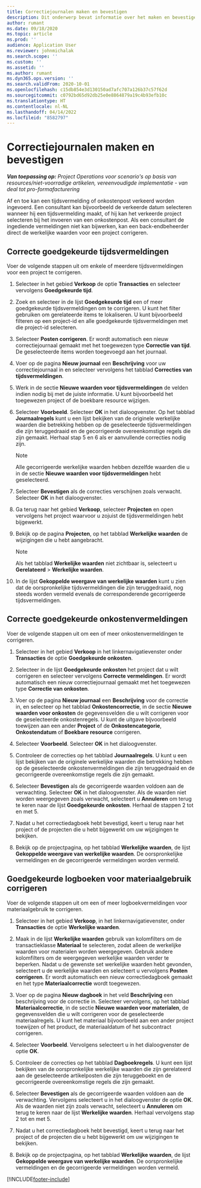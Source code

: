 ```yaml
---
title: Correctiejournalen maken en bevestigen
description: Dit onderwerp bevat informatie over het maken en bevestigen van een correctiejournaal.
author: rumant
ms.date: 09/18/2020
ms.topic: article
ms.prod: ''
audience: Application User
ms.reviewer: johnmichalak
ms.search.scope: ''
ms.custom: ''
ms.assetid: ''
ms.author: rumant
ms.dyn365.ops.version: ''
ms.search.validFrom: 2020-10-01
ms.openlocfilehash: c15db854e3d130150ad7afc707a126b37c57f62d
ms.sourcegitcommit: c0792bd65d92db25e0e8864879a19c4b93efb10c
ms.translationtype: HT
ms.contentlocale: nl-NL
ms.lasthandoff: 04/14/2022
ms.locfileid: "8582797"
---
```

# <a name="create-and-confirm-correction-journals"></a>Correctiejournalen maken en bevestigen

_**Van toepassing op:** Project Operations voor scenario's op basis van resources/niet-voorradige artikelen, vereenvoudigde implementatie - van deal tot pro-formafacturering_

Af en toe kan een tijdsvermelding of onkostenpost verkeerd worden ingevoerd. Een consultant kan bijvoorbeeld de verkeerde datum selecteren wanneer hij een tijdsvermelding maakt, of hij kan het verkeerde project selecteren bij het invoeren van een onkostenpost. Als een consultant de ingediende vermeldingen niet kan bijwerken, kan een back-endbeheerder direct de werkelijke waarden voor een project corrigeren.

## <a name="correct-approved-time-entries"></a>Correcte goedgekeurde tijdsvermeldingen     

Voer de volgende stappen uit om enkele of meerdere tijdsvermeldingen voor een project te corrigeren.

1. Selecteer in het gebied **Verkoop** de optie **Transacties** en selecteer vervolgens **Goedgekeurde tijd**. 

2. Zoek en selecteer in de lijst **Goedgekeurde tijd** een of meer goedgekeurde tijdsvermeldingen om te corrigeren. U kunt het filter gebruiken om gerelateerde items te lokaliseren. U kunt bijvoorbeeld filteren op een project-id en alle goedgekeurde tijdsvermeldingen met die project-id selecteren.

3. Selecteer **Posten corrigeren**. Er wordt automatisch een nieuw correctiejournaal gemaakt met het toegewezen type **Correctie van tijd**. De geselecteerde items worden toegevoegd aan het journaal. 

4. Voer op de pagina **Nieuw journaal** een **Beschrijving** voor uw correctiejournaal in en selecteer vervolgens het tabblad **Correcties van tijdsvermeldingen**.  

5. Werk in de sectie **Nieuwe waarden voor tijdsvermeldingen** de velden indien nodig bij met de juiste informatie. U kunt bijvoorbeeld het toegewezen project of de boekbare resource wijzigen.

6. Selecteer **Voorbeeld**. Selecteer **OK** in het dialoogvenster. Op het tabblad **Journaalregels** kunt u een lijst bekijken van de originele werkelijke waarden die betrekking hebben op de geselecteerde tijdsvermeldingen die zijn teruggedraaid en de gecorrigeerde overeenkomstige regels die zijn gemaakt. Herhaal stap 5 en 6 als er aanvullende correcties nodig zijn. 

    > [!NOTE]
    > Alle gecorrigeerde werkelijke waarden hebben dezelfde waarden die u in de sectie **Nieuwe waarden voor tijdsvermeldingen** hebt geselecteerd.

7. Selecteer **Bevestigen** als de correcties verschijnen zoals verwacht. Selecteer **OK** in het dialoogvenster.

8. Ga terug naar het gebied **Verkoop**, selecteer **Projecten** en open vervolgens het project waarvoor u zojuist de tijdsvermeldingen hebt bijgewerkt. 

9. Bekijk op de pagina **Projecten**, op het tabblad **Werkelijke waarden** de wijzigingen die u hebt aangebracht. 

    > [!NOTE]
    > Als het tabblad **Werkelijke waarden** niet zichtbaar is, selecteert u **Gerelateerd** > **Werkelijke waarden**.  

10. In de lijst **Gekoppelde weergave van werkelijke waarden** kunt u zien dat de oorspronkelijke tijdsvermeldingen die zijn teruggedraaid, nog steeds worden vermeld evenals de corresponderende gecorrigeerde tijdsvermeldingen. 

 
## <a name="correct-approved-expense-entries"></a>Correcte goedgekeurde onkostenvermeldingen

Voer de volgende stappen uit om een of meer onkostenvermeldingen te corrigeren. 

1. Selecteer in het gebied **Verkoop** in het linkernavigatievenster onder **Transacties** de optie **Goedgekeurde onkosten**.

2. Selecteer in de lijst **Goedgekeurde onkosten** het project dat u wilt corrigeren en selecteer vervolgens **Correcte vermeldingen**. Er wordt automatisch een nieuw correctiejournaal gemaakt met het toegewezen type **Correctie van onkosten**. 

3. Voer op de pagina **Nieuw journaal** een **Beschrijving** voor de correctie in, en selecteer op het tabblad **Onkostencorrectie**, in de sectie **Nieuwe waarden voor onkosten** de gegevensvelden die u wilt corrigeren voor de geselecteerde onkostenregels. U kunt de uitgave bijvoorbeeld toewijzen aan een ander **Project** of de **Onkostencategorie**, **Onkostendatum** of **Boekbare resource** corrigeren.

4. Selecteer **Voorbeeld**. Selecteer **OK** in het dialoogvenster. 

5. Controleer de correcties op het tabblad **Journaalregels**. U kunt u een lijst bekijken van de originele werkelijke waarden die betrekking hebben op de geselecteerde onkostenvermeldingen die zijn teruggedraaid en de gecorrigeerde overeenkomstige regels die zijn gemaakt.

6. Selecteer **Bevestigen** als de gecorrigeerde waarden voldoen aan de verwachting. Selecteer **OK** in het dialoogvenster. Als de waarden niet worden weergegeven zoals verwacht, selecteert u **Annuleren** om terug te keren naar de lijst **Goedgekeurde onkosten**. Herhaal de stappen 2 tot en met 5. 

7. Nadat u het correctiedagboek hebt bevestigd, keert u terug naar het project of de projecten die u hebt bijgewerkt om uw wijzigingen te bekijken.

8. Bekijk op de projectpagina, op het tabblad **Werkelijke waarden**, de lijst **Gekoppelde weergave van werkelijke waarden**. De oorspronkelijke vermeldingen en de gecorrigeerde vermeldingen worden vermeld.


## <a name="correct-approved-material-usage-logs"></a>Goedgekeurde logboeken voor materiaalgebruik corrigeren

Voer de volgende stappen uit om een of meer logboekvermeldingen voor materiaalgebruik te corrigeren.

1. Selecteer in het gebied **Verkoop**, in het linkernavigatievenster, onder **Transacties** de optie **Werkelijke waarden**.

2. Maak in de lijst **Werkelijke waarden** gebruik van kolomfilters om de transactieklasse **Materiaal** te selecteren, zodat alleen de werkelijke waarden voor materialen worden weergegeven. Gebruik andere kolomfilters om de weergegeven werkelijke waarden verder te beperken. Nadat u de gewenste set werkelijke waarden hebt gevonden, selecteert u de werkelijke waarden en selecteert u vervolgens **Posten corrigeren**. Er wordt automatisch een nieuw correctiedagboek gemaakt en het type **Materiaalcorrectie** wordt toegewezen.

3. Voer op de pagina **Nieuw dagboek** in het veld **Beschrijving** een beschrijving voor de correctie in. Selecteer vervolgens, op het tabblad **Materiaalcorrectie**, in de sectie **Nieuwe waarden voor materialen**, de gegevensvelden die u wilt corrigeren voor de geselecteerde materiaalregels. U kunt het materiaal bijvoorbeeld aan een ander project toewijzen of het product, de materiaaldatum of het subcontract corrigeren.

4. Selecteer **Voorbeeld**. Vervolgens selecteert u in het dialoogvenster de optie **OK**.

5. Controleer de correcties op het tabblad **Dagboekregels**. U kunt een lijst bekijken van de oorspronkelijke werkelijke waarden die zijn gerelateerd aan de geselecteerde artikelposten die zijn teruggeboekt en de gecorrigeerde overeenkomstige regels die zijn gemaakt.

6. Selecteer **Bevestigen** als de gecorrigeerde waarden voldoen aan de verwachting. Vervolgens selecteert u in het dialoogvenster de optie **OK**. Als de waarden niet zijn zoals verwacht, selecteert u **Annuleren** om terug te keren naar de lijst **Werkelijke waarden**. Herhaal vervolgens stap 2 tot en met 5.

7. Nadat u het correctiedagboek hebt bevestigd, keert u terug naar het project of de projecten die u hebt bijgewerkt om uw wijzigingen te bekijken.

8. Bekijk op de projectpagina, op het tabblad **Werkelijke waarden**, de lijst **Gekoppelde weergave van werkelijke waarden**. De oorspronkelijke vermeldingen en de gecorrigeerde vermeldingen worden vermeld.


[!INCLUDE[footer-include](../includes/footer-banner.md)]
